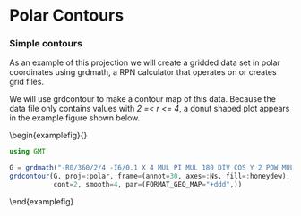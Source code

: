 # Polar Contours

### Simple contours

As an example of this projection we will create a gridded data set in polar coordinates using grdmath,
a RPN calculator that operates on or creates grid files.

We will use grdcontour to make a contour map of this data. Because the data file only contains values with
*2 =< r <= 4*, a donut shaped plot appears in the example figure shown below.

\begin{examplefig}{}
```julia
using GMT

G = grdmath("-R0/360/2/4 -I6/0.1 X 4 MUL PI MUL 180 DIV COS Y 2 POW MUL");
grdcontour(G, proj=:polar, frame=(annot=30, axes=:Ns, fill=:honeydew),
           cont=2, smooth=4, par=(FORMAT_GEO_MAP="+ddd",))
```
\end{examplefig}
